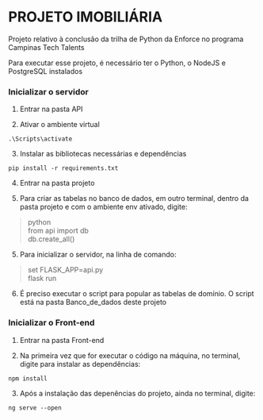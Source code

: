 # PROJETO IMOBILIÁRIA

Projeto relativo à conclusão da trilha de Python da Enforce no programa Campinas Tech Talents

Para executar esse projeto, é necessário ter o Python, o NodeJS e PostgreSQL instalados

### Inicializar o servidor

1. Entrar na pasta API

2. Ativar o ambiente virtual

`.\Scripts\activate`

3. Instalar as bibliotecas necessárias e dependências

`pip install -r requirements.txt`

4. Entrar na pasta projeto

6. Para criar as tabelas no banco de dados, em outro terminal, dentro da pasta projeto e com o ambiente env ativado, digite:

>python  
>from api import db  
>db.create_all()  

5. Para inicializar o servidor, na linha de comando:

>set FLASK_APP=api.py  
>flask run  

6. É preciso executar o script para popular as tabelas de domínio. O script está na pasta Banco_de_dados deste projeto

### Inicializar o Front-end

1. Entrar na pasta Front-end

2. Na primeira vez que for executar o código na máquina, no terminal, digite para instalar as dependências:

`npm install`

3. Após a instalação das depenências do projeto, ainda no terminal, digite:

`ng serve --open`
